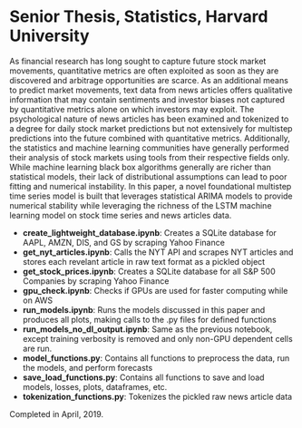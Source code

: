 # Senior Thesis, Statistics, Harvard University

As financial research has long sought to capture future stock market movements, quantitative metrics are often exploited as soon as they are discovered and arbitrage opportunities are scarce. As an additional means to predict market movements, text data from news articles offers qualitative information that may contain sentiments and investor biases not captured by quantitative metrics alone on which investors may exploit. The psychological nature of news articles has been examined and tokenized to a degree for daily stock market predictions but not extensively for multistep predictions into the future combined with quantitative metrics. Additionally, the statistics and machine learning communities have generally performed their analysis of stock markets using tools from their respective fields only. While machine learning black box algorithms generally are richer than statistical models, their lack of distributional assumptions can lead to poor fitting and numerical instability. In this paper, a novel foundational multistep time series model is built that leverages statistical ARIMA models to provide numerical stability while leveraging the richness of the LSTM machine learning model on stock time series and news articles data.

* **create_lightweight_database.ipynb**: Creates a SQLite database for AAPL, AMZN, DIS, and GS by scraping Yahoo Finance
* **get_nyt_articles.ipynb**: Calls the NYT API and scrapes NYT articles and stores each revelant article in raw text format as a pickled object
* **get_stock_prices.ipynb**: Creates a SQLite database for all S\&P 500 Companies by scraping Yahoo Finance
* **gpu_check.ipynb**: Checks if GPUs are used for faster computing while on AWS
* **run_models.ipynb**: Runs the models discussed in this paper and produces all plots, making calls to the .py files for defined functions
* **run_models_no_dl_output.ipynb**: Same as the previous notebook, except training verbosity is removed and only non-GPU dependent cells are run.
* **model_functions.py**: Contains all functions to preprocess the data, run the models, and perform forecasts
* **save_load_functions.py**: Contains all functions to save and load models, losses, plots, dataframes, etc.
* **tokenization_functions.py**: Tokenizes the pickled raw news article data

Completed in April, 2019.
